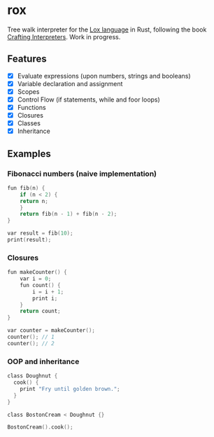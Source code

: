 # rox

Tree walk interpreter for the [Lox language](http://www.craftinginterpreters.com/the-lox-language.html) in Rust, following the book [Crafting Interpreters](http://craftinginterpreters.com/). Work in progress.

## Features

- [x] Evaluate expressions (upon numbers, strings and booleans)
- [x] Variable declaration and assignment
- [x] Scopes
- [x] Control Flow (if statements, while and foor loops)
- [x] Functions
- [x] Closures
- [x] Classes
- [x] Inheritance

## Examples

### Fibonacci numbers (naive implementation)

```c
fun fib(n) {
    if (n < 2) {
	return n;
    }
    return fib(n - 1) + fib(n - 2);
}

var result = fib(10);
print(result);
```

### Closures

```c
fun makeCounter() {
    var i = 0;
    fun count() {
        i = i + 1;
        print i;
    }
    return count;
}

var counter = makeCounter();
counter(); // 1
counter(); // 2
```

### OOP and inheritance

```c
class Doughnut {
  cook() {
    print "Fry until golden brown.";
  }
}

class BostonCream < Doughnut {}

BostonCream().cook();
```
